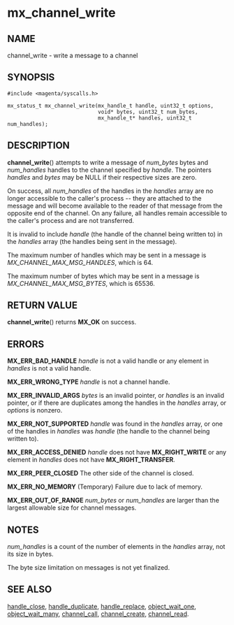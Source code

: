 # mx_channel_write

## NAME

channel_write - write a message to a channel

## SYNOPSIS

```
#include <magenta/syscalls.h>

mx_status_t mx_channel_write(mx_handle_t handle, uint32_t options,
                             void* bytes, uint32_t num_bytes,
                             mx_handle_t* handles, uint32_t num_handles);
```

## DESCRIPTION

**channel_write**() attempts to write a message of *num_bytes*
bytes and *num_handles* handles to the channel specified by
*handle*.  The pointers *handles* and *bytes* may be NULL if their
respective sizes are zero.

On success, all *num_handles* of the handles in the *handles* array
are no longer accessible to the caller's process -- they are attached
to the message and will become available to the reader of that message
from the opposite end of the channel.  On any failure, all handles
remain accessible to the caller's process and are not transferred.

It is invalid to include *handle* (the handle of the channel being written
to) in the *handles* array (the handles being sent in the message).

The maximum number of handles which may be sent in a message is
*MX_CHANNEL_MAX_MSG_HANDLES*, which is 64.

The maximum number of bytes which may be sent in a message is
*MX_CHANNEL_MAX_MSG_BYTES*, which is 65536.


## RETURN VALUE

**channel_write**() returns **MX_OK** on success.

## ERRORS

**MX_ERR_BAD_HANDLE**  *handle* is not a valid handle or any element in
*handles* is not a valid handle.

**MX_ERR_WRONG_TYPE**  *handle* is not a channel handle.

**MX_ERR_INVALID_ARGS**  *bytes* is an invalid pointer, or *handles*
is an invalid pointer, or if there are duplicates among the handles
in the *handles* array, or *options* is nonzero.

**MX_ERR_NOT_SUPPORTED** *handle* was found in the *handles* array, or
one of the handles in *handles* was *handle* (the handle to the
channel being written to).

**MX_ERR_ACCESS_DENIED**  *handle* does not have **MX_RIGHT_WRITE** or
any element in *handles* does not have **MX_RIGHT_TRANSFER**.

**MX_ERR_PEER_CLOSED**  The other side of the channel is closed.

**MX_ERR_NO_MEMORY**  (Temporary) Failure due to lack of memory.

**MX_ERR_OUT_OF_RANGE**  *num_bytes* or *num_handles* are larger than the
largest allowable size for channel messages.

## NOTES

*num_handles* is a count of the number of elements in the *handles*
array, not its size in bytes.

The byte size limitation on messages is not yet finalized.

## SEE ALSO

[handle_close](handle_close.md),
[handle_duplicate](handle_duplicate.md),
[handle_replace](handle_replace.md),
[object_wait_one](object_wait_one.md),
[object_wait_many](object_wait_many.md),
[channel_call](channel_call.md),
[channel_create](channel_create.md),
[channel_read](channel_read.md).
